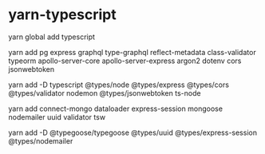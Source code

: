 # yarn-typescript
yarn global add typescript  

yarn add pg express graphql type-graphql reflect-metadata class-validator typeorm apollo-server-core apollo-server-express argon2 dotenv cors jsonwebtoken   

yarn add -D typescript @types/node @types/express @types/cors @types/validator nodemon @types/jsonwebtoken ts-node  

yarn add connect-mongo dataloader express-session mongoose nodemailer uuid validator tsw

yarn add -D @typegoose/typegoose @types/uuid @types/express-session @types/nodemailer   


